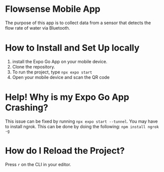 # Flowsense Mobile App
The purpose of this app is to collect data from a sensor that detects the flow rate of water via Bluetooth.

# How to Install and Set Up locally
1) install the Expo Go App on your mobile device.
2) Clone the repository.
3) To run the project, type `npx expo start`
4) Open your mobile device and scan the QR code

# Help! Why is my Expo Go App Crashing?
This issue can be fixed by running `npx expo start --tunnel`.
You may have to install ngrok. 
This can be done by doing the following: `npm install ngrok -g`

# How do I Reload the Project? 
Press `r` on the CLI in your editor.
